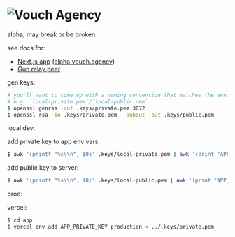 # ![Vouch Agency](https://storageapi.fleek.co/b569cdba-d8a1-4abf-ae65-e351377e4b12-bucket/vouch-dotagency/vouch-agency-logo.svg)

alpha, may break or be broken

see docs for:

- [Next.js app](./app#readme) ([alpha.vouch.agency](https://alpha.vouch.agency))
- [Gun relay peer](./server#readme)

gen keys:

```bash
# you'll want to come up with a naming convention that matches the environment
# e.g. `local-private.pem`/`local-public.pem`
$ openssl genrsa -out .keys/private.pem 3072
$ openssl rsa -in .keys/private.pem  -pubout -out .keys/public.pem
```

local dev:

add private key to app env vars:

```bash
$ awk '{printf "%s\\n", $0}' .keys/local-private.pem | awk '{print "APP_PRIVATE_KEY=\""$0"\""}' >> app/.env.local
```

add public key to server:

```bash
$ awk '{printf "%s\\n", $0}' .keys/local-public.pem | awk '{print "APP_PUBLIC_KEY=\""$0"\""}' >> server/.env.local
```

prod:

vercel:

```bash
$ cd app
$ vercel env add APP_PRIVATE_KEY production < ../.keys/private.pem
```
